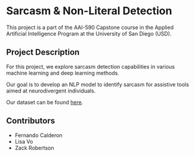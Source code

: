 # Sarcasm & Non-Literal Detection
This project is a part of the AAI-590 Capstone course in the Applied Artificial Intelligence Program at the University of San Diego (USD). 

## Project Description
For this project, we explore sarcasm detection capabilities in various machine learning and deep learning methods.

Our goal is to develop an NLP model to identify sarcasm for assistive tools aimed at neurodivergent individuals.

Our dataset can be found [here](https://archive.ics.uci.edu/dataset/275/bike+sharing+dataset). 

## Contributors
- Fernando Calderon
- Lisa Vo
- Zack Robertson